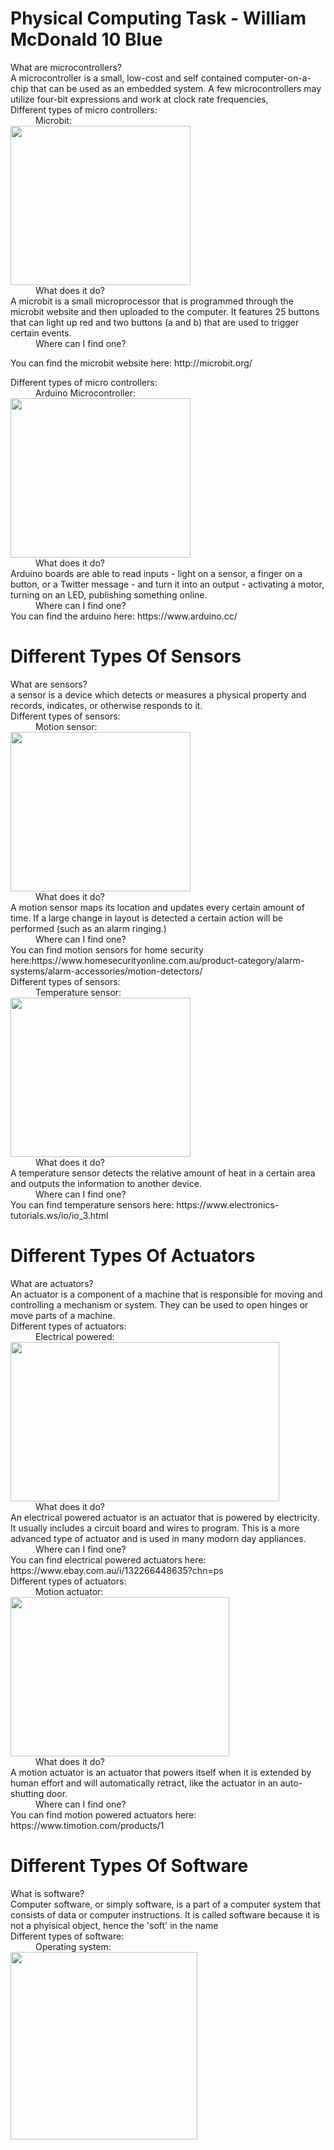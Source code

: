 # Physical Computing Task - William McDonald 10 Blue
<dl>
  <dt>What are microcontrollers?</dt>
  A microcontroller is a small, low-cost and self contained computer-on-a-chip that can be used as an embedded system. A few microcontrollers may utilize four-bit expressions and work at clock rate frequencies,
  <dt>Different types of micro controllers:</dt>
  <dd>Microbit:</dd>
  <img src="http://microbit.org/images/quickstart/microbit-plugged-in.gif" alt="" width="288" height="255">
  <dd>What does it do?</dd>
  A microbit is a small microprocessor that is programmed through the microbit website and then uploaded to the computer. It features 25 buttons that can light up red and two buttons (a and b) that are used to trigger certain events.
  <dd></dd>
  <dd>Where can I find one?</dd>
</dl>
You can find the microbit website here: http://microbit.org/
<dl>
  <dt>Different types of micro controllers:</dt>
  <dd>Arduino Microcontroller:</dd>
  <img src="https://www.robotshop.com/media/catalog/product/cache/1/image/900x900/9df78eab33525d08d6e5fb8d27136e95/a/r/arduino-uno-r3-usb-microcontroller-6.png" alt="" width="288" height="255">
  <dt></dt>
  <dd>What does it do?</dd>
 Arduino boards are able to read inputs - light on a sensor, a finger on a button, or a Twitter message - and turn it into an output - activating a motor, turning on an LED, publishing something online.
  <dd></dd>
  <dd>Where can I find one?</dd>
You can find the arduino here: https://www.arduino.cc/

# Different Types Of Sensors
<dt>What are sensors?</dt>
a sensor is a device which detects or measures a physical property and records, indicates, or otherwise responds to it.
<dt>Different types of sensors:</dt>
<dd>Motion sensor:</dd>
<img src="https://multimedia.bbycastatic.ca/multimedia/products/500x500/103/10325/10325549.jpg" alt="" width="288" height="255">
<dd>What does it do?</dd>
A motion sensor maps its location and updates every certain amount of time. If a large change in layout is detected a certain action will be performed (such as an alarm ringing.)
<dd></dd>
<dd>Where can I find one?</dd>
<dd></dd>
You can find motion sensors for home security here:https://www.homesecurityonline.com.au/product-category/alarm-systems/alarm-accessories/motion-detectors/
<dt>Different types of sensors:</dt>
<dd>Temperature sensor:</dd>
<img src="https://cdn.sparkfun.com//assets/parts/4/1/8/8/10988-01.jpg" alt="" width="288" height="255">
<dd>What does it do?</dd>
A temperature sensor detects the relative amount of heat in a certain area and outputs the information to another device.
<dd></dd>
<dd>Where can I find one?</dd>
<dd></dd>
You can find temperature sensors here: https://www.electronics-tutorials.ws/io/io_3.html

# Different Types Of Actuators
<dt>What are actuators?</dt>
An actuator is a component of a machine that is responsible for moving and controlling a mechanism or system. They can be used to open hinges or move parts of a machine.
<dt>Different types of actuators:</dt>
<dd>Electrical powered:</dd>
<img src="http://globalblog.posco.com//wp-content/uploads/2018/01/Electric-Actuator.jpg" alt="" width="430" height="255">
<dd>What does it do?</dd>
An electrical powered actuator is an actuator that is powered by electricity. It usually includes a circuit board and wires to program. This is a more advanced type of actuator and is used in many modorn day appliances.
<dd></dd>
<dd>Where can I find one?</dd>
<dd></dd>
You can find electrical powered actuators here: https://www.ebay.com.au/i/132266448635?chn=ps
<dt>Different types of actuators:</dt>
<dd>Motion actuator:</dd>
<img src="https://www.timotion.com/_upload/images/1705120921280.jpg" alt="" width="350" height="255">
<dd>What does it do?</dd>
A motion actuator is an actuator that powers itself when it is extended by human effort and will automatically retract, like the actuator in an auto-shutting door.
<dd></dd>
<dd>Where can I find one?</dd>
<dd></dd>
You can find motion powered actuators here: https://www.timotion.com/products/1

# Different Types Of Software 
<dt>What is software?</dt>
Computer software, or simply software, is a part of a computer system that consists of data or computer instructions. It is called software because it is not a phyisical object, hence the 'soft' in the name
<dt>Different types of software:</dt>
<dd>Operating system:</dd>
<img src="https://seeklogo.com/images/W/windows-10-icon-logo-5BC5C69712-seeklogo.com.png" alt="" width="299" height="300">




